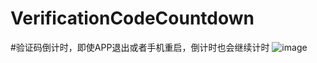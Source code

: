 # VerificationCodeCountdown
#验证码倒计时，即使APP退出或者手机重启，倒计时也会继续计时
![image](https://github.com/yataoli/VerificationCodeCountdown/短信倒计时/XGT.gif )  
